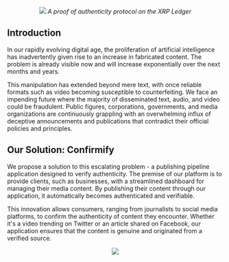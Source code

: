 <p align="center">
  <img src="https://github.com/deep-ink-ventures/xrp-confirmify-poc/assets/120174523/c6256b39-ddc9-4db2-87d3-398ac4e45015">
  <i>A proof of authenticity protocol on the XRP Ledger</i>
</p>

## Introduction
In our rapidly evolving digital age, the proliferation of artificial intelligence has inadvertently given rise to an increase in fabricated content. The problem is already visible now and will increase exponentially over the next months and years.

This manipulation has extended beyond mere text, with once reliable formats such as video becoming susceptible to counterfeiting. We face an impending future where the majority of disseminated text, audio, and video could be fraudulent. 
Public figures, corporations, governments, and media organizations are continuously grappling with an overwhelming influx of deceptive announcements and publications that contradict their official policies and principles.

## Our Solution: Confirmify

We propose a solution to this escalating problem - a publishing pipeline application designed to verify authenticity. The premise of our platform is to provide clients, such as businesses, with a streamlined dashboard for managing their media content. By publishing their content through our application, it automatically becomes authenticated and verifiable.

This innovation allows consumers, ranging from journalists to social media platforms, to confirm the authenticity of content they encounter. Whether it's a video trending on Twitter or an article shared on Facebook, our application ensures that the content is genuine and originated from a verified source.

<p align="center">
  <img src="https://github.com/deep-ink-ventures/xrp-confirmify-poc/assets/120174523/adec9d07-2b2e-4497-be99-19c1d5c0c111">
</p>


